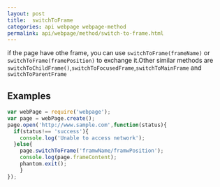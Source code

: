 ```yaml
---
layout: post
title:  switchToFrame
categories: api webpage webpage-method
permalink: api/webpage/method/switch-to-frame.html
---
```


if the page have othe frame, you can use `switchToFrame(frameName)` or `switchToFrame(framePosition)` to exchange it.Other similar methods are `switchToChildFrame()`,`switchToFocusedFrame`,`switchToMainFrame` and `switchToParentFrame`

## Examples

```javascript
var webPage = require('webpage');
var page = webPage.create();
page.open('http://www.sample.com',function(status){
  if(status!== 'success'){
    console.log('Unable to access network');
  }else{
    page.switchToFrame('framwName/framwPosition');
    console.log(page.frameContent);
    phantom.exit();
	}
});
```








